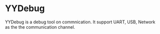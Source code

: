 # YYDebug
YYDebug is a debug tool on commnication. It support UART, USB, Network as the the communication channel.
